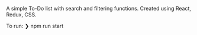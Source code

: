 A simple To-Do list with search and filtering functions. Created using React, Redux, CSS. 

To run:
  ❯ npm run start
